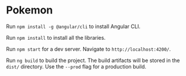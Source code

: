 # Pokemon

Run `npm install -g @angular/cli` to install Angular CLI.

Run `npm install` to install all the libraries.

Run `npm start` for a dev server. Navigate to `http://localhost:4200/`.

Run `ng build` to build the project. The build artifacts will be stored in the `dist/` directory. Use the `--prod` flag for a production build.

